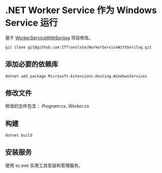 # .NET Worker Service 作为 Windows Service 运行

<!-- [Read the related article](https://ittranslator.cn/dotnet/csharp/2021/05/31/worker-service-with-serilog.html). -->

基于 [WorkerServiceWithSerilog](https://github.com/ITTranslate/WorkerServiceWithSerilog) 项目修改。

```bash
git clone git@github.com:ITTranslate/WorkerServiceWithSerilog.git
```

## 添加必要的依赖库

```bash
dotnet add package Microsoft.Extensions.Hosting.WindowsServices
```

## 修改文件

修改的文件包含： *Program.cs*, *Worker.cs*

## 构建

```bash
dotnet build
```

## 安装服务

使用 sc.exe 实用工具安装和管理服务。
